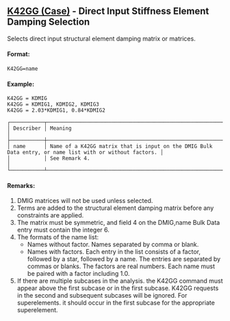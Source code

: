 ## [K42GG (Case)](https://nexus.hexagon.com/documentationcenter/bundle/MSC_Nastran_2022.4/page/Nastran_Combined_Book/qrg/casecontrol4a/TOC.K42GG.Case.xhtml) - Direct Input Stiffness Element Damping Selection

Selects direct input structural element damping matrix or matrices.

#### Format:

```nastran
K42GG=name
```

#### Example:

```nastran
K42GG = KDMIG
K42GG = KDMIG1, KDMIG2, KDMIG3
K42GG = 2.03*KDMIG1, 0.84*KDMIG2
```

```text
┌───────────┬─────────────────────────────────────────────────────────────────────────────────────────────────────────┐
│ Describer │ Meaning                                                                                                 │
├───────────┼─────────────────────────────────────────────────────────────────────────────────────────────────────────┤
│ name      │ Name of a K42GG matrix that is input on the DMIG Bulk Data entry, or name list with or without factors. │
│           │ See Remark 4.                                                                                           │
└───────────┴─────────────────────────────────────────────────────────────────────────────────────────────────────────┘
```

#### Remarks:

1. DMIG matrices will not be used unless selected.
2. Terms are added to the structural element damping matrix before any constraints are applied.
3. The matrix must be symmetric, and field 4 on the DMIG,name Bulk Data entry must contain the integer 6.
4. The formats of the name list:
    - Names without factor.
    Names separated by comma or blank.
    - Names with factors.
    Each entry in the list consists of a factor, followed by a star, followed by a name. The entries are separated by commas or blanks. The factors are real numbers. Each name must be paired with a factor including 1.0.
5. If there are multiple subcases in the analysis. the K42GG command must appear above the first subcase or in the first subcase. K42GG requests in the second and subsequent subcases will be ignored. For superelements. it should occur in the first subcase for the appropriate superelement.
